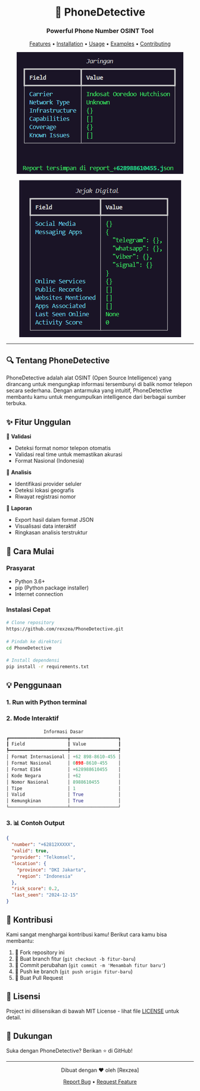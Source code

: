 <div align="center">

# 📱 PhoneDetective
### Powerful Phone Number OSINT Tool

[Features](#features) • [Installation](#installation) • [Usage](#usage) • [Examples](#examples) • [Contributing](#contributing)



 ![](assets/osinttelp2.png)
 
 ![](assets/osinttelp3.png)

</div>

---

## 🔍 Tentang PhoneDetective

PhoneDetective adalah alat OSINT (Open Source Intelligence) yang dirancang untuk mengungkap informasi tersembunyi di balik nomor telepon secara sederhana. Dengan antarmuka yang intuitif, PhoneDetective membantu kamu untuk mengumpulkan intelligence dari berbagai sumber terbuka.

## ✨ Fitur Unggulan

🔹 **Validasi**
- Deteksi format nomor telepon otomatis
- Validasi real time untuk memastikan akurasi
- Format Nasional (Indonesia)

🔹 **Analisis**
- Identifikasi provider seluler
- Deteksi lokasi geografis
- Riwayat registrasi nomor

🔹 **Laporan**
- Export hasil dalam format JSON
- Visualisasi data interaktif
- Ringkasan analisis terstruktur

## 🚀 Cara Mulai

### Prasyarat
- Python 3.6+
- pip (Python package installer)
- Internet connection

### Instalasi Cepat

```bash
# Clone repository
https://github.com/rexzea/PhoneDetective.git

# Pindah ke direktori
cd PhoneDetective

# Install dependensi
pip install -r requirements.txt
```

## 💡 Penggunaan

### 1. Run with Python terminal

### 2.  Mode Interaktif
```python
              Informasi Dasar
┏━━━━━━━━━━━━━━━━━━━━━━┳━━━━━━━━━━━━━━━━━━┓
┃ Field                ┃ Value            ┃
┡━━━━━━━━━━━━━━━━━━━━━━╇━━━━━━━━━━━━━━━━━━┩
│ Format Internasional │ +62 898-8610-455 │
│ Format Nasional      │ 0898-8610-455    │
│ Format E164          │ +628988610455    │
│ Kode Negara          │ +62              │
│ Nomor Nasional       │ 8988610455       │
│ Tipe                 │ 1                │
│ Valid                │ True             │
│ Kemungkinan          │ True             │
└──────────────────────┴──────────────────┘
```

### 3.  📊 Contoh Output

```json
{
  "number": "+62812XXXXX",
  "valid": true,
  "provider": "Telkomsel",
  "location": {
    "province": "DKI Jakarta",
    "region": "Indonesia"
  },
  "risk_score": 0.2,
  "last_seen": "2024-12-15"
}
```

## 🤝 Kontribusi

Kami sangat menghargai kontribusi kamu! Berikut cara kamu bisa membantu:

1. 🍴 Fork repository ini
2. 🌿 Buat branch fitur (`git checkout -b fitur-baru`)
3. 💫 Commit perubahan (`git commit -m 'Menambah fitur baru'`)
4. 🚀 Push ke branch (`git push origin fitur-baru`)
5. 🎉 Buat Pull Request

## 📜 Lisensi

Project ini dilisensikan di bawah MIT License - lihat file [LICENSE](LICENSE) untuk detail.

## 🌟 Dukungan

Suka dengan PhoneDetective? Berikan ⭐️ di GitHub!

---

<div align="center">
Dibuat dengan ❤️ oleh [Rexzea]

[Report Bug](https://github.com/rexzea/PhoneDetective/issues) • [Request Feature](https://github.com/rexzea/PhoneDetective/issues)
</div>
